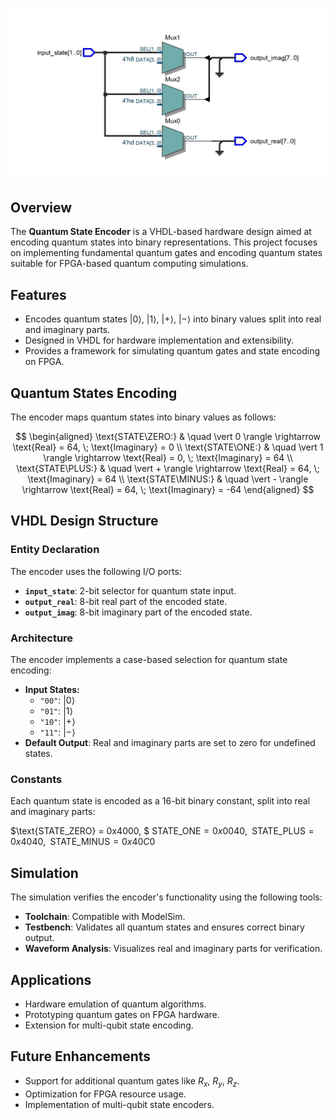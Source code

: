![encoder](encoder.jpg)

## Overview
The **Quantum State Encoder** is a VHDL-based hardware design aimed at encoding quantum states into binary representations. This project focuses on implementing fundamental quantum gates and encoding quantum states suitable for FPGA-based quantum computing simulations.

## Features
- Encodes quantum states $\vert 0 \rangle$, $\vert 1 \rangle$, $\vert + \rangle$, $\vert - \rangle$ into binary values split into real and imaginary parts.
- Designed in VHDL for hardware implementation and extensibility.
- Provides a framework for simulating quantum gates and state encoding on FPGA.

## Quantum States Encoding
The encoder maps quantum states into binary values as follows:


$$
\begin{aligned}
\text{STATE\ZERO:} & \quad \vert 0 \rangle \rightarrow \text{Real} = 64, \; \text{Imaginary} = 0 \\
\text{STATE\ONE:} & \quad \vert 1 \rangle \rightarrow \text{Real} = 0, \; \text{Imaginary} = 64 \\
\text{STATE\PLUS:} & \quad \vert + \rangle \rightarrow \text{Real} = 64, \; \text{Imaginary} = 64 \\
\text{STATE\MINUS:} & \quad \vert - \rangle \rightarrow \text{Real} = 64, \; \text{Imaginary} = -64
\end{aligned}
$$


## VHDL Design Structure
### Entity Declaration
The encoder uses the following I/O ports:

- **`input_state`**: 2-bit selector for quantum state input.
- **`output_real`**: 8-bit real part of the encoded state.
- **`output_imag`**: 8-bit imaginary part of the encoded state.

### Architecture
The encoder implements a case-based selection for quantum state encoding:

- **Input States:**
  - `"00"`: $\vert 0 \rangle$
  - `"01"`: $\vert 1 \rangle$
  - `"10"`: $\vert + \rangle$
  - `"11"`: $\vert - \rangle$
- **Default Output**: Real and imaginary parts are set to zero for undefined states.

### Constants
Each quantum state is encoded as a 16-bit binary constant, split into real and imaginary parts:

$\text{STATE\_ZERO} = 0x4000, \$ 
$\text{STATE\_ONE} = 0x0040, \;$
$\text{STATE\_PLUS} = 0x4040, \;$
$\text{STATE\_MINUS} = 0x40C0$


## Simulation
The simulation verifies the encoder's functionality using the following tools:
- **Toolchain**: Compatible with ModelSim.
- **Testbench**: Validates all quantum states and ensures correct binary output.
- **Waveform Analysis**: Visualizes real and imaginary parts for verification.

## Applications
- Hardware emulation of quantum algorithms.
- Prototyping quantum gates on FPGA hardware.
- Extension for multi-qubit state encoding.

## Future Enhancements
- Support for additional quantum gates like $R_x$, $R_y$, $R_z$.
- Optimization for FPGA resource usage.
- Implementation of multi-qubit state encoders.
